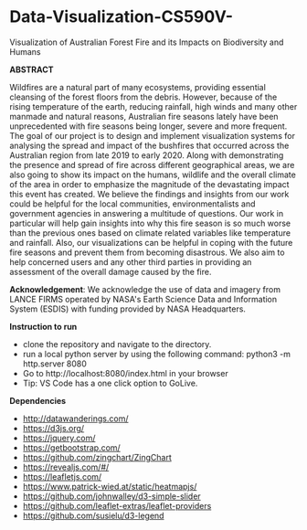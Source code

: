 # Data-Visualization-CS590V-
Visualization of Australian Forest Fire and its Impacts on Biodiversity and Humans

**ABSTRACT**

Wildfires are a natural part of many ecosystems, providing essential cleansing of the forest floors
from the debris. However, because of the rising temperature of the earth, reducing rainfall, high winds and
many other manmade and natural reasons, Australian fire seasons lately have been unprecedented with
fire seasons being longer, severe and more frequent. The goal of our project is to design and implement
visualization systems for analysing the spread and impact of the bushfires that occurred across the
Australian region from late 2019 to early 2020. Along with demonstrating the presence and spread of fire
across different geographical areas, we are also going to show its impact on the humans, wildlife and the
overall climate of the area in order to emphasize the magnitude of the devastating impact this event has
created.
We believe the findings and insights from our work could be helpful for the local communities,
environmentalists and government agencies in answering a multitude of questions. Our work in particular
will help gain insights into why this fire season is so much worse than the previous ones based on
climate related variables like temperature and rainfall. Also, our visualizations can be helpful in coping
with the future fire seasons and prevent them from becoming disastrous. We also aim to help concerned
users and any other third parties in providing an assessment of the overall damage caused by the fire.

**Acknowledgement**: We acknowledge the use of data and imagery from LANCE FIRMS operated
by NASA's Earth Science Data and Information System (ESDIS) with funding provided by NASA
Headquarters.


**Instruction to run**
* clone the repository and navigate to the directory.
* run a local python server by using the following command: python3 -m http.server 8080
* Go to  http://localhost:8080/index.html in your browser
* Tip: VS Code has a one click option to GoLive.



**Dependencies**
* http://datawanderings.com/
* https://d3js.org/
* https://jquery.com/
* https://getbootstrap.com/
* https://github.com/zingchart/ZingChart
* https://revealjs.com/#/
* https://leafletjs.com/
* https://www.patrick-wied.at/static/heatmapjs/
* https://github.com/johnwalley/d3-simple-slider
* https://github.com/leaflet-extras/leaflet-providers
* https://github.com/susielu/d3-legend

